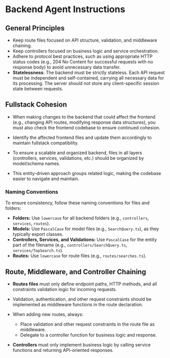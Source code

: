 # Backend Agent Instructions

## General Principles

- Keep route files focused on API structure, validation, and middleware chaining.
- Keep controllers focused on business logic and service orchestration.
- Adhere to protocol best practices, such as using appropriate HTTP status codes (e.g., 204 No Content for successful requests with no response body) to avoid unnecessary data transfer.
- **Statelessness**: The backend must be strictly stateless. Each API request must be independent and self-contained, carrying all necessary data for its processing. The server should not store any client-specific session state between requests.

## Fullstack Cohesion

- When making changes to the backend that could affect the frontend (e.g., changing API routes, modifying response data structures), you must also check the frontend codebase to ensure continued cohesion.
- Identify the affected frontend files and update them accordingly to maintain fullstack compatibility.

- To ensure a scalable and organized backend, files in all layers (controllers, services, validations, etc.) should be organized by model/schema names.
- This entity-driven approach groups related logic, making the codebase easier to navigate and maintain.

### Naming Conventions

To ensure consistency, follow these naming conventions for files and folders:

-   **Folders:** Use `lowercase` for all backend folders (e.g., `controllers`, `services`, `routes`).
-   **Models:** Use `PascalCase` for model files (e.g., `SearchQuery.ts`), as they typically export classes.
-   **Controllers, Services, and Validations:** Use `PascalCase` for the entity part of the filename (e.g., `controllers/SearchQuery.ts`, `services/TopSearch.ts`).
-   **Routes:** Use `lowercase` for route files (e.g., `routes/searches.ts`).

## Route, Middleware, and Controller Chaining

- **Routes files** must only define endpoint paths, HTTP methods, and all constraints validation logic for incoming requests.
- Validation, authentication, and other request constraints should be implemented as middleware functions in the route declaration.

- When adding new routes, always:

  - Place validation and other request constraints in the route file as middleware.
  - Delegate to a controller function for business logic and response.

- **Controllers** must only implement business logic by calling service functions and returning API-oriented responses.
